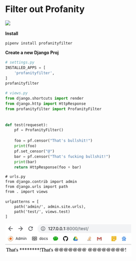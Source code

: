 # Filter out Profanity

![](https://img.shields.io/static/v1.svg?logo=Python&label=Python&message=3.7&color=informational) 

**Install**
```
pipenv install profanityfilter
```

**Create a new Django Proj**

```python
# settings.py
INSTALLED_APPS = [
    'profanityfilter',
]
profanityfilter
```

```python
# views.py
from django.shortcuts import render
from django.http import HttpResponse
from profanityfilter import ProfanityFilter


def test(requeset):
    pf = ProfanityFilter()

    foo = pf.censor("That's bullshit!")
    print(foo)
    pf.set_censor("@")
    bar = pf.censor("That's fucking bullshit!")
    print(bar)
    return HttpResponse(foo + bar)
```

```pyhon
# urls.py
from django.contrib import admin
from django.urls import path
from . import views

urlpatterns = [
    path('admin/', admin.site.urls),
    path('test/', views.test)
]

```

![](media/15662726546052/15590783261878.jpg)
